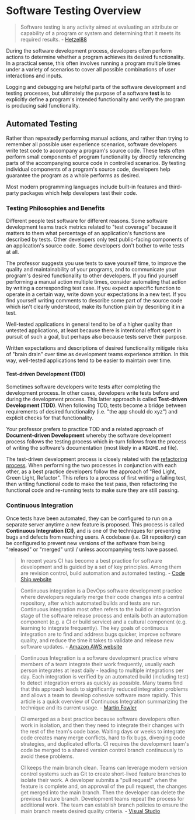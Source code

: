 # Software Testing Overview

> Software testing is any activity aimed at evaluating an attribute or capability of a program or system and determining that it meets its required results. - [Hetzel88](https://users.ece.cmu.edu/~koopman/des_s99/sw_testing/#reference)

During the software development process, developers often perform actions to determine whether a program achieves its desired functionality. In a practical sense, this often involves running a program multiple times under a variety of scenarios to cover all possible combinations of user interactions and inputs.

Logging and debugging are helpful parts of the software development and testing processes, but ultimately the purpose of a software **test** is to explicitly define a program's intended functionality and verify the program is producing said functionality.

## Automated Testing

Rather than repeatedly performing manual actions, and rather than trying to remember all possible user experience scenarios, software developers write test code to accompany a program's source code. These tests often perform small components of program functionality by directly referencing parts of the accompanying source code in controlled scenarios. By testing individual components of a program's source code, developers help guarantee the program as a whole performs as desired.

Most modern programming languages include built-in features and third-party packages which help developers test their code.

### Testing Philosophies and Benefits

Different people test software for different reasons. Some software development teams track metrics related to "test coverage" because it matters to them what percentage of an application's functions are described by tests. Other developers only test public-facing components of an application's source code. Some developers don't bother to write tests at all.

The professor suggests you use tests to save yourself time, to improve the quality and maintainability of your programs, and to communicate your program's desired functionality to other developers. If you find yourself performing a manual action multiple times, consider automating that action by writing a corresponding test case. If you expect a specific function to operate in a certain way, write down your expectations in a new test. If you find yourself writing comments to describe some part of the source code which isn't clearly understood, make its function plain by describing it in a test.

Well-tested applications in general tend to be of a higher quality than untested applications, at least because there is intentional effort spent in pursuit of such a goal, but perhaps also because tests serve their purpose.

Written expectations and descriptions of desired functionality mitigate risks of "brain drain" over time as development teams experience attrition. In this way, well-tested applications tend to be easier to maintain over time.

#### Test-driven Development (TDD)

Sometimes software developers write tests after completing the development process. In other cases, developers write tests before and during the development process. This latter approach is called **Test-driven Development (TDD)**. When following TDD, tests become a bridge between requirements of desired functionality (i.e. "the app should do xyz") and explicit checks for that functionality.

Your professor prefers to practice TDD and a related approach of **Document-driven Development** whereby the software development process follows the testing process which in-turn follows from the process of writing the software's documentation (most likely in a `README.md` file).

The test-driven development process is closely related with the [refactoring process](/notes/software/refactoring.md). When performing the two processes in conjunction with each other, as a best practice developers follow the approach of "Red Light, Green Light, Refactor". This refers to a process of first writing a failing test, then writing functional code to make the test pass, then refactoring the functional code and re-running tests to make sure they are still passing.

### Continuous Integration

Once tests have been automated, they can be configured to run on a separate server anytime a new feature is proposed. This process is called **Continuous Integration (CI)**, and is one of the techniques for preventing bugs and defects from reaching users. A codebase (i.e. Git repository) can be configured to prevent new versions of the software from being "released" or "merged" until / unless accompanying tests have passed.

> In recent years CI has become a best practice for software development and is guided by a set of key principles. Among them are revision control, build automation and automated testing. - [Code Ship website](https://codeship.com/continuous-integration-essentials)

> Continuous integration is a DevOps software development practice where developers regularly merge their code changes into a central repository, after which automated builds and tests are run. Continuous integration most often refers to the build or integration stage of the software release process and entails both an automation component (e.g. a CI or build service) and a cultural component (e.g. learning to integrate frequently). The key goals of continuous integration are to find and address bugs quicker, improve software quality, and reduce the time it takes to validate and release new software updates. - [Amazon AWS website](https://aws.amazon.com/devops/continuous-integration/)

> Continuous Integration is a software development practice where members of a team integrate their work frequently, usually each person integrates at least daily - leading to multiple integrations per day. Each integration is verified by an automated build (including test) to detect integration errors as quickly as possible. Many teams find that this approach leads to significantly reduced integration problems and allows a team to develop cohesive software more rapidly. This article is a quick overview of Continuous Integration summarizing the technique and its current usage. - [Martin Fowler](https://martinfowler.com/articles/continuousIntegration.html)

> CI emerged as a best practice because software developers often work in isolation, and then they need to integrate their changes with the rest of the team's code base. Waiting days or weeks to integrate code creates many merge conflicts, hard to fix bugs, diverging code strategies, and duplicated efforts.  CI requires the development team's code be merged to a shared version control branch continuously to avoid these problems.
>
> CI keeps the main branch clean. Teams can leverage modern version control systems such as Git to create short-lived feature branches to isolate their work. A developer submits a "pull request" when the feature is complete and, on approval of the pull request, the changes get merged into the main branch. Then the developer can delete the previous feature branch. Development teams repeat the process for additional work. The team can establish branch policies to ensure the main branch meets desired quality criteria. - [Visual Studio](https://www.visualstudio.com/learn/what-is-continuous-integration/)
